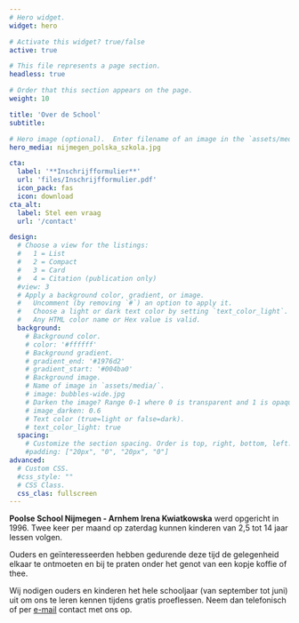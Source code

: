 ```yaml
---
# Hero widget.
widget: hero

# Activate this widget? true/false
active: true

# This file represents a page section.
headless: true

# Order that this section appears on the page.
weight: 10

title: 'Over de School'
subtitle:

# Hero image (optional).  Enter filename of an image in the `assets/media/` folder.
hero_media: nijmegen_polska_szkola.jpg

cta:
  label: '**Inschrijfformulier**'
  url: 'files/Inschrijfformulier.pdf'
  icon_pack: fas
  icon: download
cta_alt:
  label: Stel een vraag
  url: '/contact'

design:
  # Choose a view for the listings:
  #   1 = List
  #   2 = Compact
  #   3 = Card
  #   4 = Citation (publication only)
  #view: 3
  # Apply a background color, gradient, or image.
  #   Uncomment (by removing `#`) an option to apply it.
  #   Choose a light or dark text color by setting `text_color_light`.
  #   Any HTML color name or Hex value is valid.
  background:
    # Background color.
    # color: '#ffffff'
    # Background gradient.
    # gradient_end: '#1976d2'
    # gradient_start: '#004ba0'
    # Background image.
    # Name of image in `assets/media/`.
    # image: bubbles-wide.jpg
    # Darken the image? Range 0-1 where 0 is transparent and 1 is opaque.
    # image_darken: 0.6 
    # Text color (true=light or false=dark).
    # text_color_light: true
  spacing:
    # Customize the section spacing. Order is top, right, bottom, left.
    #padding: ["20px", "0", "20px", "0"]
advanced:
  # Custom CSS.
  #css_style: ""
  # CSS Class.
  css_clas: fullscreen
---
```


**Poolse School Nijmegen - Arnhem Irena Kwiatkowska** werd opgericht in 1996. Twee keer per maand op zaterdag kunnen kinderen van 2,5 tot 14 jaar lessen volgen.

Ouders en geïnteresseerden hebben gedurende deze tijd de gelegenheid elkaar te ontmoeten en bij te praten onder het genot van een kopje koffie of thee.

Wij nodigen ouders en kinderen het hele schooljaar (van september tot juni) uit om ons te leren kennen tijdens gratis proeflessen. Neem dan telefonisch of per [e-mail](/nl/contact) contact met ons op.

<!--
Poolse School Nijmegen - Arnhem Irena Kwiatkowska werd opgericht in 1996. Twee keer per maand, op zaterdag van 10.45 uur tot 13.30 uur, kunnen kinderen van 2,5-14 jaar deelnemen aan lessen in vier leeftijdsgroepen. Ouders en geïnteresseerden hebben gedurende deze tijd de gelegenheid elkaar te ontmoeten en bij te praten onder het genot van een kopje koffie of thee.

Wij nodigen ouders en kinderen het hele schooljaar (van september tot juni) uit om ons te leren kennen tijdens gratis proeflessen. Neem dan telefonisch of per e-mail contact met ons op.

Vind ons en vind ons leuk op Facebook!

Ons doel is om onze kinderen in contact te brengen met de Poolse taal, cultuur en gewoonten, en om contact mogelijk te maken met leeftijdsgenoten die zich in een vergelijkbare situatie bevinden, door hen te laten zien dat het spreken van de Poolse taal een voorrecht en plezier is, geen vervelende plicht!

Onze lessen zijn gevuld met plezier en liedjes, maar kinderen leren ook Poolse gedichten, lezen Poolse sprookjes, verdrinken Marzanna in de lente ... dat is alles wat we ons herinneren als de charme van onze jeugd ...
-->
